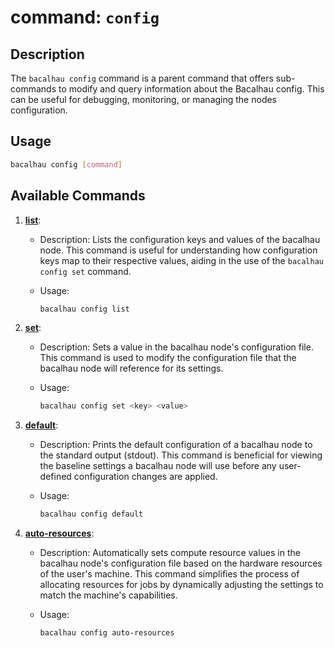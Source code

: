 # command: `config`

## Description

The `bacalhau config` command is a parent command that offers sub-commands to modify and query information about the Bacalhau config. This can be useful for debugging, monitoring, or managing the nodes configuration.

## Usage

```bash
bacalhau config [command]
```

## Available Commands

1. **[list](./list)**:

   - Description: Lists the configuration keys and values of the bacalhau node. This command is useful for understanding how configuration keys map to their respective values, aiding in the use of the `bacalhau config set` command. 

   - Usage:
     ```bash
     bacalhau config list
     ```

2. **[set](./set)**:

   - Description: Sets a value in the bacalhau node's configuration file. This command is used to modify the configuration file that the bacalhau node will reference for its settings.

   - Usage:
     ```bash
     bacalhau config set <key> <value>
     ```

3. **[default](./default)**:

   - Description: Prints the default configuration of a bacalhau node to the standard output (stdout). This command is beneficial for viewing the baseline settings a bacalhau node will use before any user-defined configuration changes are applied. 

   - Usage:
     ```bash
     bacalhau config default
     ```

4. **[auto-resources](./auto-resources)**:

   - Description: Automatically sets compute resource values in the bacalhau node's configuration file based on the hardware resources of the user's machine. This command simplifies the process of allocating resources for jobs by dynamically adjusting the settings to match the machine's capabilities. 

   - Usage:
     ```bash
     bacalhau config auto-resources
     ```

   